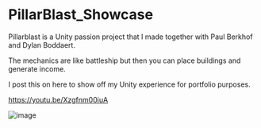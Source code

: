 # PillarBlast_Showcase

Pillarblast is a Unity passion project that I made together with Paul Berkhof and Dylan Boddaert.

The mechanics are like battleship but then you can place buildings and generate income.

I post this on here to show off my Unity experience for portfolio purposes.

https://youtu.be/Xzgfnm00iuA

![image](https://github.com/user-attachments/assets/3338c0b5-b68d-4f40-af83-020e4bf067ed)
